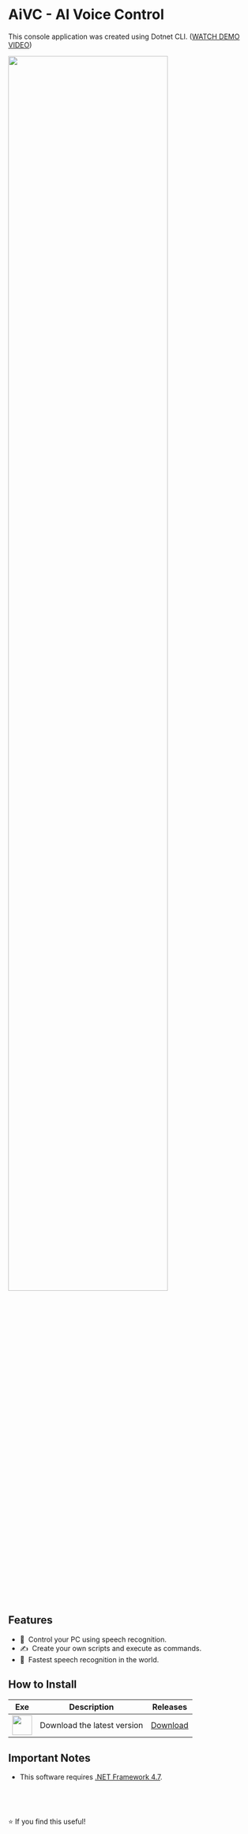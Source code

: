 # AiVC - AI Voice Control

This console application was created using Dotnet CLI. ([WATCH DEMO VIDEO](https://www.youtube.com/watch?v=y3oFwVHh8Yk))

<a href="https://www.youtube.com/watch?v=y3oFwVHh8Yk"><img src="https://i.ibb.co/Vpp4JKMT/Captura-de-ecr-2025-04-04-152350.png" style="width: 80%;"></img></a>

## Features

* 💯 &nbsp;Control your PC using speech recognition.
* ✍️ &nbsp;Create your own scripts and execute as commands.
* 🚀 &nbsp;Fastest speech recognition in the world.

## How to Install
| Exe    | Description | Releases |
| -------- | ------- | ------- |
| <a href="https://github.com/NxRoot/ai-voice-control/archive/refs/heads/master.zip"><img style="min-width: 40px;min-height: 40px; width: 40px;" src="https://i.ibb.co/Vcqcs813/icon-3.png"/></a> | Download the latest version   | [Download](https://github.com/NxRoot/ai-voice-control/archive/refs/heads/master.zip)    |

## Important Notes

* This software requires [.NET Framework 4.7](https://dotnet.microsoft.com/en-us/download/dotnet-framework/net47).

## &nbsp;
⭐ If you find this useful!
